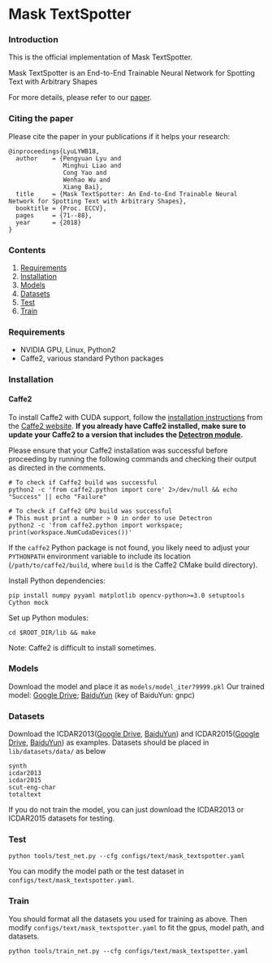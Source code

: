 # Mask TextSpotter

### Introduction
This is the official implementation of Mask TextSpotter.

Mask TextSpotter is an End-to-End Trainable Neural Network for Spotting Text with Arbitrary Shapes

For more details, please refer to our [paper](https://arxiv.org/abs/1807.02242). 

### Citing the paper

Please cite the paper in your publications if it helps your research:

    @inproceedings{LyuLYWB18,
      author    = {Pengyuan Lyu and
                   Minghui Liao and
                   Cong Yao and
                   Wenhao Wu and
                   Xiang Bai},
      title     = {Mask TextSpotter: An End-to-End Trainable Neural Network for Spotting Text with Arbitrary Shapes},
      booktitle = {Proc. ECCV},
      pages     = {71--88},
      year      = {2018}
    }
    
   

### Contents

1. [Requirements](#requirements)
2. [Installation](#installation)
3. [Models](#models)
4. [Datasets](#datasets)
5. [Test](#test)
6. [Train](#train)

### Requirements
- NVIDIA GPU, Linux, Python2
- Caffe2, various standard Python packages

### Installation
#### Caffe2

To install Caffe2 with CUDA support, follow the [installation instructions](https://caffe2.ai/docs/getting-started.html) from the [Caffe2 website](https://caffe2.ai/). **If you already have Caffe2 installed, make sure to update your Caffe2 to a version that includes the [Detectron module](https://github.com/caffe2/caffe2/tree/master/modules/detectron).**

Please ensure that your Caffe2 installation was successful before proceeding by running the following commands and checking their output as directed in the comments.

```
# To check if Caffe2 build was successful
python2 -c 'from caffe2.python import core' 2>/dev/null && echo "Success" || echo "Failure"

# To check if Caffe2 GPU build was successful
# This must print a number > 0 in order to use Detectron
python2 -c 'from caffe2.python import workspace; print(workspace.NumCudaDevices())'
```

If the `caffe2` Python package is not found, you likely need to adjust your `PYTHONPATH` environment variable to include its location (`/path/to/caffe2/build`, where `build` is the Caffe2 CMake build directory).

Install Python dependencies:

```
pip install numpy pyyaml matplotlib opencv-python>=3.0 setuptools Cython mock
```

Set up Python modules:

```
cd $ROOT_DIR/lib && make
```

Note: Caffe2 is difficult to install sometimes.


### Models
Download the model and place it as ```models/model_iter79999.pkl```
Our trained model:
[Google Drive](https://drive.google.com/open?id=1yPATzUCREBopDIHcsvdYOBB3YpStunMU);
[BaiduYun](https://pan.baidu.com/s/1JPZmOQ1LAw98s0GPa-PuuQ) (key of BaiduYun: gnpc)

### Datasets
Download the ICDAR2013([Google Drive](https://drive.google.com/open?id=1sptDnAomQHFVZbjvnWt2uBvyeJ-gEl-A), [BaiduYun](https://pan.baidu.com/s/18W2aFe_qOH8YQUDg4OMZdw)) and ICDAR2015([Google Drive](https://drive.google.com/open?id=1HZ4Pbx6TM9cXO3gDyV04A4Gn9fTf2b5X), [BaiduYun](https://pan.baidu.com/s/16GzPPzC5kXpdgOB_76A3cA)) as examples.
Datasets should be placed in ```lib/datasets/data/``` as below
```
synth
icdar2013
icdar2015
scut-eng-char
totaltext
```
If you do not train the model, you can just download the ICDAR2013 or ICDAR2015 datasets for testing.

### Test
```
python tools/test_net.py --cfg configs/text/mask_textspotter.yaml
```
You can modify the model path or the test dataset in ```configs/text/mask_textspotter.yaml```.

### Train
You should format all the datasets you used for training as above.
Then modify ```configs/text/mask_textspotter.yaml``` to fit the gpus, model path, and datasets.
```
python tools/train_net.py --cfg configs/text/mask_textspotter.yaml
```

